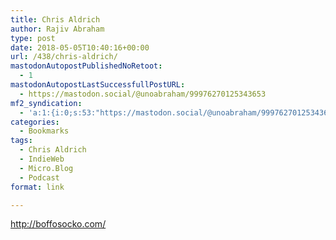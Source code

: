 ```yaml
---
title: Chris Aldrich
author: Rajiv Abraham
type: post
date: 2018-05-05T10:40:16+00:00
url: /438/chris-aldrich/
mastodonAutopostPublishedNoRetoot:
  - 1
mastodonAutopostLastSuccessfullPostURL:
  - https://mastodon.social/@unoabraham/99976270125343653
mf2_syndication:
  - 'a:1:{i:0;s:53:"https://mastodon.social/@unoabraham/99976270125343653";}'
categories:
  - Bookmarks
tags:
  - Chris Aldrich
  - IndieWeb
  - Micro.Blog
  - Podcast
format: link

---
```

<http://boffosocko.com/>